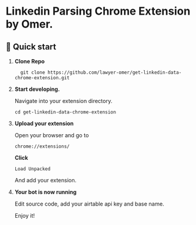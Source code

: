 # Linkedin Parsing Chrome Extension by Omer.

## 🚀 Quick start

1.  **Clone Repo**

    ```shell
      git clone https://github.com/lawyer-omer/get-linkedin-data-chrome-extension.git
    ```

2.  **Start developing.**

    Navigate into your extension directory.

    ```shell
    cd get-linkedin-data-chrome-extension
    ```

3.  **Upload your extension**

    Open your browser and go to 
    ```shell
    chrome://extensions/
    ```
    
    **Click** 
    
    ```shell
    Load Unpacked   
    ```
    And add your extension.
    
    
3.  **Your bot is now running**

    Edit source code, add your airtable api key and base name. 
    
    Enjoy it!
